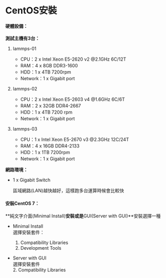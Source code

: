# CentOS安裝

#### 硬體設備：

**測試主機有3台：**

1. lammps-01

   * CPU：2 x Intel Xeon E5-2620 v2 @2.1GHz 6C/12T
   * RAM：4 x 8GB DDR3-1600
   * HDD：1 x 4TB 7200rpm
   * Network：1 x Gigabit port

2. lammps-02

   * CPU：2 x Intel Xeon E5-2603 v4 @1.6GHz 6C/6T
   * RAM：2 x 32GB DDR4-2667
   * HDD：1 x 4TB 7200 rpm
   * Network：1 x Gigabit port

3. lammps-03

   * CPU：1 x Intel Xeon E5-2670 v3 @2.3GHz 12C/24T
   * RAM：4 x 16GB DDR4-2133
   * HDD：1 x  1TB 7200rpm
   * Network：1 x Gigabit port

**網路環境：**

* 1 x Gigabit Switch

  區域網路\(LAN\)越快越好，這樣跑多台運算時候會比較快

#### 安裝CentOS 7：

**純文字介面\(Minimal Install\)**安裝或是**GUI\(Server with GUI\)**安裝選擇一種

* Minimal Install  
  選擇安裝套件：  
  1. Compatibility Libraries  
  2. Development Tools

* Server with GUI  
  選擇安裝套件  
  2. Compatibility Libraries



